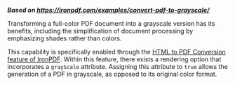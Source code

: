 ***Based on <https://ironpdf.com/examples/convert-pdf-to-grayscale/>***

Transforming a full-color PDF document into a grayscale version has its benefits, including the simplification of document processing by emphasizing shades rather than colors. 

This capability is specifically enabled through the [HTML to PDF Conversion feature of IronPDF](https://ironpdf.com/tutorials/html-to-pdf/). Within this feature, there exists a rendering option that incorporates a `grayScale` attribute. Assigning this attribute to `true` allows the generation of a PDF in grayscale, as opposed to its original color format.